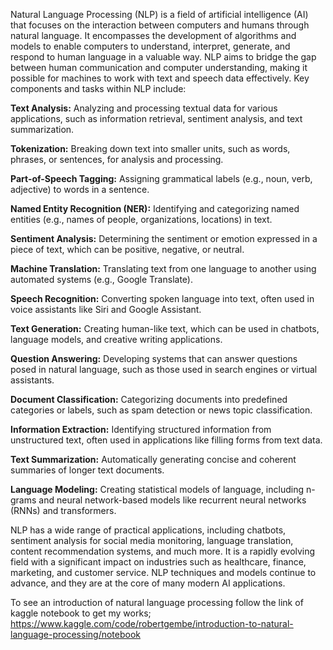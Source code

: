 Natural Language Processing (NLP) is a field of artificial intelligence (AI) that focuses on the interaction between computers and humans through natural language. It encompasses the development of algorithms and models to enable computers to understand, interpret, generate, and respond to human language in a valuable way. NLP aims to bridge the gap between human communication and computer understanding, making it possible for machines to work with text and speech data effectively.
Key components and tasks within NLP include:

**Text Analysis:** Analyzing and processing textual data for various applications, such as information retrieval, sentiment analysis, and text summarization.

**Tokenization:** Breaking down text into smaller units, such as words, phrases, or sentences, for analysis and processing.

**Part-of-Speech Tagging:** Assigning grammatical labels (e.g., noun, verb, adjective) to words in a sentence.

**Named Entity Recognition (NER):** Identifying and categorizing named entities (e.g., names of people, organizations, locations) in text.

**Sentiment Analysis:** Determining the sentiment or emotion expressed in a piece of text, which can be positive, negative, or neutral.

**Machine Translation:** Translating text from one language to another using automated systems (e.g., Google Translate).

**Speech Recognition:** Converting spoken language into text, often used in voice assistants like Siri and Google Assistant.

**Text Generation:** Creating human-like text, which can be used in chatbots, language models, and creative writing applications.

**Question Answering:** Developing systems that can answer questions posed in natural language, such as those used in search engines or virtual assistants.

**Document Classification:** Categorizing documents into predefined categories or labels, such as spam detection or news topic classification.

**Information Extraction:** Identifying structured information from unstructured text, often used in applications like filling forms from text data.

**Text Summarization:** Automatically generating concise and coherent summaries of longer text documents.

**Language Modeling:** Creating statistical models of language, including n-grams and neural network-based models like recurrent neural networks (RNNs) and transformers.

NLP has a wide range of practical applications, including chatbots, sentiment analysis for social media monitoring, language translation, content recommendation systems, and much more. It is a rapidly evolving field with a significant impact on industries such as healthcare, finance, marketing, and customer service. NLP techniques and models continue to advance, and they are at the core of many modern AI applications.

To see an introduction of natural language processing follow the link of kaggle notebook to get my works; 
https://www.kaggle.com/code/robertgembe/introduction-to-natural-language-processing/notebook

